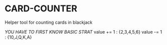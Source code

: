 # CARD-COUNTER
Helper tool for counting cards in blackjack


*YOU HAVE TO FIRST KNOW BASIC STRAT*
value += 1 : {2,3,4,5,6}
value -= 1 : {10,J,Q,K,A}


